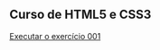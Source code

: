 ## Curso de HTML5 e CSS3

<a href="https://miltoncesarsp.github.io/html-css/exercicios/ex001/index.html">Executar o exercício 001</a>
